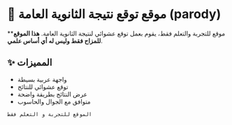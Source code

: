 # 🎲 موقع توقع نتيجة الثانوية العامة (parody)


**موقع للتجربة والتعلم فقط، يقوم بعمل توقع عشوائي لنتيجة الثانوية العامة. **هذا الموقع للمزاح فقط وليس له أي أساس علمي**.

## ✨ المميزات
- واجهة عربية بسيطة
- توقع عشوائي للنتائج
- عرض النتائج بطريقة واضحة
- متوافق مع الجوال والحاسوب


```
الموقع للتجربة و التعلم فقط 
